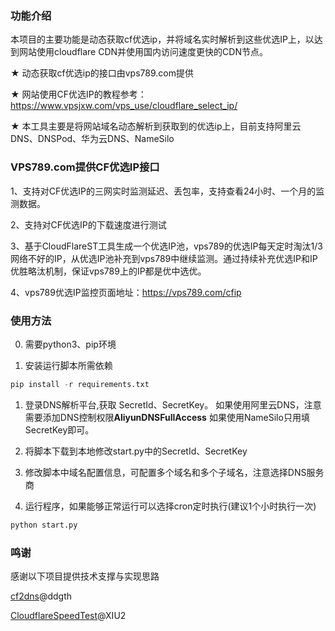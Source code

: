 ### 功能介绍

本项目的主要功能是动态获取cf优选ip，并将域名实时解析到这些优选IP上，以达到网站使用cloudflare CDN并使用国内访问速度更快的CDN节点。

★ 动态获取cf优选ip的接口由vps789.com提供

★ 网站使用CF优选IP的教程参考：https://www.vpsjxw.com/vps_use/cloudflare_select_ip/

★ 本工具主要是将网站域名动态解析到获取到的优选ip上，目前支持阿里云DNS、DNSPod、华为云DNS、NameSilo

### VPS789.com提供CF优选IP接口
1、支持对CF优选IP的三网实时监测延迟、丢包率，支持查看24小时、一个月的监测数据。

2、支持对CF优选IP的下载速度进行测试

3、基于CloudFlareST工具生成一个优选IP池，vps789的优选IP每天定时淘汰1/3网络不好的IP，从优选IP池补充到vps789中继续监测。通过持续补充优选IP和IP优胜略汰机制，保证vps789上的IP都是优中选优。

4、vps789优选IP监控页面地址：https://vps789.com/cfip

### 使用方法

0.  需要python3、pip环境

1.  安装运行脚本所需依赖

```python
pip install -r requirements.txt
```

1.  登录DNS解析平台,获取 SecretId、SecretKey。
   如果使用阿里云DNS，注意需要添加DNS控制权限**AliyunDNSFullAccess**
   如果使用NameSilo只用填SecretKey即可。

2.  将脚本下载到本地修改start.py中的SecretId、SecretKey

3.  修改脚本中域名配置信息，可配置多个域名和多个子域名，注意选择DNS服务商


4.  运行程序，如果能够正常运行可以选择cron定时执行(建议1个小时执行一次)

```python
python start.py
```

### 鸣谢
感谢以下项目提供技术支撑与实现思路

[cf2dns](https://github.com/ddgth/cf2dns)@ddgth

[CloudflareSpeedTest](https://github.com/XIU2/CloudflareSpeedTest)@XIU2

